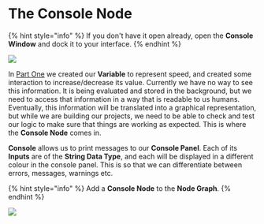 # The Console Node

{% hint style="info" %}
If you don't have it open already, open the **Console Window** and dock it to your interface.
{% endhint %}

![](../../.gitbook/assets/6_workspacetabs.gif)

In [Part One](../part-one/) we created our **Variable** to represent speed, and created some interaction to increase/decrease its value. Currently we have no way to see this information. It is being evaluated and stored in the background, but we need to access that information in a way that is readable to us humans. Eventually, this information will be translated into a graphical representation, but while we are building our projects, we need to be able to check and test our logic to make sure that things are working as expected. This is where the **Console Node** comes in.

**Console** allows us to print messages to our **Console Panel**. Each of its **Inputs** are of the **String Data Type**, and each will be displayed in a different colour in the console panel. This is so that we can differentiate between errors, messages, warnings etc. 

{% hint style="info" %}
Add a **Console Node** to the **Node Graph**.
{% endhint %}

![](../../.gitbook/assets/addingconsolenode.gif)





